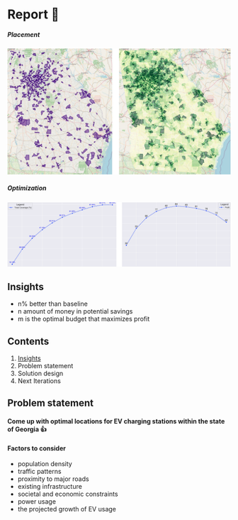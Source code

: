 # Report 👀️

##### Placement

![](assets/20241129_183434_Untitled_design-2.jpg)

##### Optimization

![](assets/20241129_183623_graphs.png)

## Insights

* n% better than baseline
* n amount of money in potential savings
* m is the optimal budget that maximizes profit

## Contents

1. [Insights](#insights)
2. Problem statement
3. Solution design
4. Next Iterations

## Problem statement

#### Come up with optimal locations for EV charging stations within the state of Georgia 👍

#### Factors to consider

* population density
* traffic patterns
* proximity to major roads
* existing infrastructure
* societal and economic constraints
* power usage
* the projected growth of EV usage
